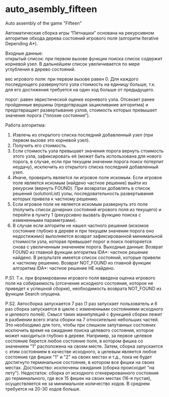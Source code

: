 # auto_asembly_fifteen
Auto assembly of the game "Fifteen"

Автоматическая сборка игры “Пятнашки” основана на рекурсивном алгоритме обхода дерева состояний игрового поля (алгоритм Iterative Depending A*). 

Входные данные:   
  открытый список: при первом вызове функции поиска список содержит корневой узел. В дальнейшем список увеличивается по мере углубления в дерево состояний. 

  вес игрового поля: при первом вызове равен 0. Для каждого последующего развернутого узла стоимость на единицу больше, т.к. для его достижения требуется на один ход больше от предыдущего.

  порог: равен эвристической оценке корневого узла. Отсекает ранее пройденные вершины (предотвращая зацикливание алгоритма) и предотвращает развертывание узлов, стоимость которых превышает значение порога (“плохие состояния”).  

Работа алгоритма:
1.	Извлечь из открытого списка последний добавленный узел (при первом вызове это корневой узел). 
2.	Получить его стоимость. 
3.	Если стоимость узла превышает значения порога вернуть стоимость этого узла, зафиксировать её (может быть использована для нового порога, в случае, если при текущем значении порога поиск потерпит неудачу), исключить из открытого списка последний добавленный узел. 
4.	Иначе, проверить является ли игровое поле искомым. Если игровое поле является искомым (найдено частное решение) выйти из рекурсии (вернуть FOUND). При возвратах добавлять в список решений (solutionList) узлы, последовательность развертывания которых привела к частному решению.
5.	Если игровое поле не является искомым развернуть это поле (получить список дочерних состояний игрового поля из текущего) и перейти в пункту 1 (рекурсивно вызвать функцию поиска с измененными параметрами).
6.	В случае если алгоритм не нашел частного решения (искомое состояние глубоко в дереве и при текущем значении порога оно недостижимо) выполняется возврат зафиксированной минимальной стоимости узла, которая превышает порог и поиск повторяется снова с увеличенным значением порога.
  Выходные данные:
Возврат FOUND из главной функции алгоритма IDA*: частное решение найдено. В результате имеется список состояний, которые привели к частному решению.
Возврат NOT_FOUND из главной функции алгоритма IDA*: частное решение НЕ найдено. 

P.S1. Т.к. при формировании игрового поля введена оценка игрового поля на собираемость (отсечение исходного состояния, которое не приведет к успешной сборке), необходимость возврата NOT_FOUND из функции Search опущена.

P.S2. Автосборка запускается 7 раз (1 раз запускает пользователь и 6 раз сборка запускается в цикле с измененными  состояниями исходного и целевого полей). Смысл таких манипуляций с функцией сборки лежит в разбиении всего этапа сборки на 7 относительно небольших частей. Это необходимо для того, чтобы при слишком запутанных состояних исключить время на ожидание поиска целевого состояния, которое может находиться глубоко в дереве. Например, за первое целевое состояние берется любое состояние поля, в котором фишка со значением "1" расположена на своем месте. Затем, сборка запускается с этим состоянием в качестве исходного, а целевым является любое состояние где фишки "1" и "2" на своих местах и т.д., пока не будет достигнуто терминальное состояние, в котором все фишки на своих местах.
Достоинство: исключены ожидания (сборка происходит "на лету").
Недостаток: сборка от исходного сгенерированного состояния до терминального, где все 15 фишек на своих местах (16-я пустая), осуществляется не за минимальное количество ходов. В среднем требуется на 20-30 ходов больше.
